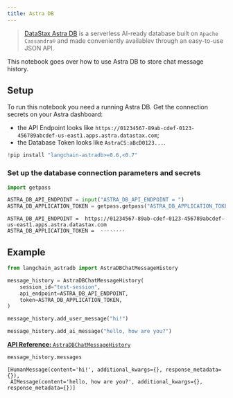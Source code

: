 ```yaml
---
title: Astra DB
---
```


> [DataStax Astra DB](https://docs.datastax.com/en/astra-db-serverless/index.html) is a serverless
> AI-ready database built on `Apache Cassandra®` and made conveniently availablev
> through an easy-to-use JSON API.

This notebook goes over how to use Astra DB to store chat message history.

## Setup

To run this notebook you need a running Astra DB. Get the connection secrets on your Astra dashboard:

- the API Endpoint looks like `https://01234567-89ab-cdef-0123-456789abcdef-us-east1.apps.astra.datastax.com`;
- the Database Token looks like `AstraCS:aBcD0123...`.


```python
!pip install "langchain-astradb>=0.6,<0.7"
```

### Set up the database connection parameters and secrets


```python
import getpass

ASTRA_DB_API_ENDPOINT = input("ASTRA_DB_API_ENDPOINT = ")
ASTRA_DB_APPLICATION_TOKEN = getpass.getpass("ASTRA_DB_APPLICATION_TOKEN = ")
```
```output
ASTRA_DB_API_ENDPOINT =  https://01234567-89ab-cdef-0123-456789abcdef-us-east1.apps.astra.datastax.com
ASTRA_DB_APPLICATION_TOKEN =  ········
```
## Example


```python
from langchain_astradb import AstraDBChatMessageHistory

message_history = AstraDBChatMessageHistory(
    session_id="test-session",
    api_endpoint=ASTRA_DB_API_ENDPOINT,
    token=ASTRA_DB_APPLICATION_TOKEN,
)

message_history.add_user_message("hi!")

message_history.add_ai_message("hello, how are you?")
```

[**API Reference:** `AstraDBChatMessageHistory`](https://python.langchain.com/api_reference/astradb/chat_message_histories/langchain_astradb.chat_message_histories.AstraDBChatMessageHistory.html#langchain_astradb.chat_message_histories.AstraDBChatMessageHistory)


```python
message_history.messages
```



```output
[HumanMessage(content='hi!', additional_kwargs={}, response_metadata={}),
 AIMessage(content='hello, how are you?', additional_kwargs={}, response_metadata={})]
```
